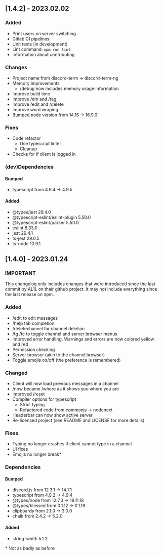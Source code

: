 ## [1.4.2] - 2023.02.02

### Added
- Print users on server switching
- Gitlab CI pipelines
- Unit tests (in development)
- Lint command: `npm run lint`
- Information about contributing

### Changes
- Project name from discord-term -> discord-term-ng
- Memory improvements
	- /debug now includes memory usage information
- Improve build time
- Improve /dm and /tag
- Improve /edit and /delete
- Improve word wraping
- Bumped node version from 14.16 -> 16.9.0

### Fixes
- Code refactor
	- Use typescript linter
	- Cleanup
- Checks for if client is logged in

### (dev)Dependencies
#### Bumped
- typescript from 4.9.4 -> 4.9.5

#### Added
- @types/jest 29.4.0
- @typescript-eslint/eslint-plugin 5.50.0
- @typescript-eslint/parser 5.50.0
- eslint 8.33.0
- jest 29.4.1
- ts-jest 29.0.5
- ts-node 10.9.1


## [1.4.0] - 2023.01.24

### IMPORTANT
This changelog only includes changes that were introduced since the last commit by AL1L on their github project. It may not include everything since the last release on npm.

### Added
- /edit to edit messages
- /help tab completion
- /deletechannel for channel deletion
- /tg /tc to toggle channel and server browser menus
- Improved error handling. Warnings and errors are now colored yellow and red
- Permission checking
- Server browser (akin to the channel browser)
- Toggle emojis on/off (the preference is remembered)

### Changed
- Client will now load previous messages in a channel
- /now became /where as it shows you where you are
- Improved /reset
- Compiler options for typescript
	- Strict typing
	- Refactored code from commonjs -> nodenext
- Headerbar can now show active server
- Re-licensed project (see README and LICENSE for more details)

### Fixes
- Typing no longer crashes if client cannot type in a channel
- UI fixes
- Emojis no longer break\*

### Dependencies
#### Bumped
- discord.js from 12.3.1 -> 14.7.1
- typescript from 4.0.2 -> 4.9.4
- @types/node from 12.7.3 -> 18.11.18
- @types/blessed from 0.1.12 -> 0.1.19
- clipboardy from 2.1.0 -> 3.0.0
- chalk from 2.4.2 -> 5.2.0

#### Added
- string-width 5.1.2


\* Not as badly as before
